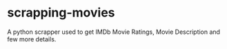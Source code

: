 scrapping-movies
================

A python scrapper used to get IMDb Movie Ratings, Movie Description and few more details.
